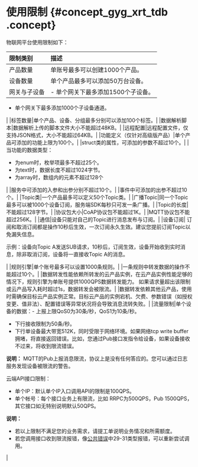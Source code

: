 # 使用限制 {#concept_gyg_xrt_tdb .concept}

物联网平台使用限制如下：

|限制类别|描述|
|:---|:-|
|产品数量|单账号最多可以创建1000个产品。|
|设备数量|单个产品最多可以添加50万台设备。|
|网关与子设备| -   单个网关下最多添加1500个子设备。
-   单个网关下最多添加1000个子设备通道。

 |
|标签数量|单个产品、设备、分组最多分别可以添加100个标签。|
|数据解析脚本|数据解析上传的脚本文件大小不能超过48KB。|
|远程配置|远程配置文件，仅支持JSON格式，大小不能超过64KB。|
|功能定义（仅针对高级版产品）|单个产品可添加的功能上限为100个。|
|struct类的属性，可添加的参数不超过10个。|
| 当功能的数据类型：

 -   为enum时，枚举项最多不超过25个。
-   为text时，数据长度不超过1024字节。
-   为array时，数组内的元素不超过128个

 |
|服务中可添加的入参和出参分别不超过10个。|
|事件中可添加的出参不超过10个。|
|Topic类|一个产品最多可以定义50个Topic类。|
|广播Topic|同一个Topic最多可以被1000个设备订阅，服务端SDK每秒只可发一条广播。|
|Topic的长度|不能超过128字节。|
|协议包大小|CoAP协议包不能超过1K。|
|MQTT协议包不能超过256K。|
|通信|设备只能对自己的Topic进行消息发布与订阅。|
|设备订阅| 订阅和取消订阅都是操作10秒后生效，一次订阅永久生效。建议您提前订阅Topic以免漏失信息。

 示例：设备向Topic A发送SUB请求，10秒后，订阅生效，设备开始收到实时消息，除非取消订阅，设备将一直接收Topic A的消息。

 |
|规则引擎|单个账号最多可以设置1000条规则。|
|一条规则中转发数据的操作不能超过10个。|
|数据转发性能依赖所转发的云产品实例，在云产品实例性能足够的情况下，规则引擎为单账号提供1000QPS数据转发能力。 如果请求量超出该限制或云产品写入耗时超过1s，数据转发会被限流。|
|数据转发依赖其他云产品，使用时需确保目标云产品实例正常。目标云产品的实例宕机、欠费、参数错误（如授权变更、值非法）、配置错误等异常状况将会导致消息流转失败。|
|流量限制|单个设备的数据：-   上报上限QoS0为30条/秒，QoS1为10条/秒。
-   下行接收限制为50条/秒。
-   下行单设备最大带宽512K，同时受限于网络环境。如果网络tcp write buffer拥堵，将直接返回错误。比如，您通过Pub接口发指令给设备，如果设备接收不过来，将收到限流错误。

**说明：** MQTT的Pub上报消息限流，协议上是没有任何答应的。您可以通过日志服务发现设备被限流的警告。


云端API接口限制：

-   单个IP：默认单个IP入口调用API的限制是100QPS。
-   单个帐号：每个接口业务上有限流，比如 RRPC为500QPS，Pub 1500QPS，其它接口如无特别说明默认50QPS。

**说明：** 

-   若以上限制不满足您的业务需求，请提工单说明业务情况和所需额度。
-   若您调用接口收到限流报错，像[公共错误](https://error-center.aliyun.com/status/product/Public?spm=5176.10421674.home.64.319a2fcfOdrQxD)中29-31类型报错，可以重新尝试调用。

|


